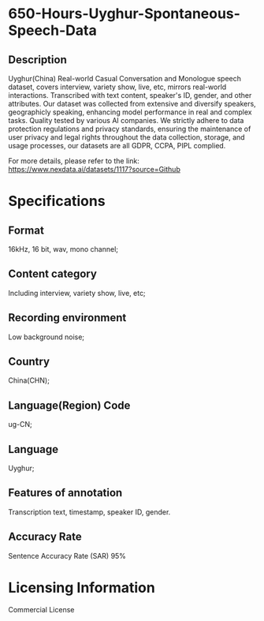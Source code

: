 # 650-Hours-Uyghur-Spontaneous-Speech-Data

## Description
Uyghur(China) Real-world Casual Conversation and Monologue speech dataset, covers interview, variety show, live, etc, mirrors real-world interactions. Transcribed with text content, speaker's ID, gender, and other attributes. Our dataset was collected from extensive and diversify speakers, geographicly speaking, enhancing model performance in real and complex tasks. Quality tested by various AI companies. We strictly adhere to data protection regulations and privacy standards, ensuring the maintenance of user privacy and legal rights throughout the data collection, storage, and usage processes, our datasets are all GDPR, CCPA, PIPL complied.

For more details, please refer to the link: https://www.nexdata.ai/datasets/1117?source=Github


# Specifications
## Format
16kHz, 16 bit, wav, mono channel;
## Content category
Including interview, variety show, live, etc;
## Recording environment
Low background noise;
## Country
China(CHN);
## Language(Region) Code
ug-CN;
## Language
Uyghur;
## Features of annotation
Transcription text, timestamp, speaker ID, gender.
## Accuracy Rate
Sentence Accuracy Rate (SAR) 95%
# Licensing Information
Commercial License
